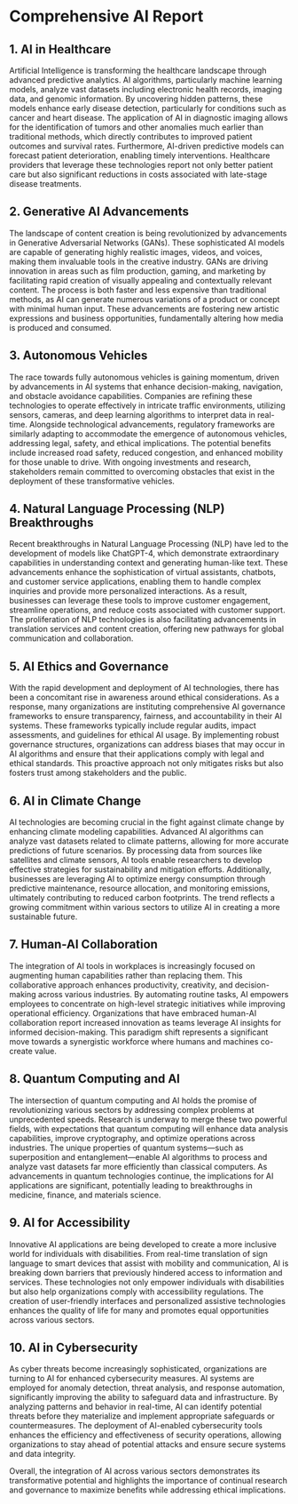 # Comprehensive AI Report

## 1. AI in Healthcare
Artificial Intelligence is transforming the healthcare landscape through advanced predictive analytics. AI algorithms, particularly machine learning models, analyze vast datasets including electronic health records, imaging data, and genomic information. By uncovering hidden patterns, these models enhance early disease detection, particularly for conditions such as cancer and heart disease. The application of AI in diagnostic imaging allows for the identification of tumors and other anomalies much earlier than traditional methods, which directly contributes to improved patient outcomes and survival rates. Furthermore, AI-driven predictive models can forecast patient deterioration, enabling timely interventions. Healthcare providers that leverage these technologies report not only better patient care but also significant reductions in costs associated with late-stage disease treatments.

## 2. Generative AI Advancements
The landscape of content creation is being revolutionized by advancements in Generative Adversarial Networks (GANs). These sophisticated AI models are capable of generating highly realistic images, videos, and voices, making them invaluable tools in the creative industry. GANs are driving innovation in areas such as film production, gaming, and marketing by facilitating rapid creation of visually appealing and contextually relevant content. The process is both faster and less expensive than traditional methods, as AI can generate numerous variations of a product or concept with minimal human input. These advancements are fostering new artistic expressions and business opportunities, fundamentally altering how media is produced and consumed.

## 3. Autonomous Vehicles
The race towards fully autonomous vehicles is gaining momentum, driven by advancements in AI systems that enhance decision-making, navigation, and obstacle avoidance capabilities. Companies are refining these technologies to operate effectively in intricate traffic environments, utilizing sensors, cameras, and deep learning algorithms to interpret data in real-time. Alongside technological advancements, regulatory frameworks are similarly adapting to accommodate the emergence of autonomous vehicles, addressing legal, safety, and ethical implications. The potential benefits include increased road safety, reduced congestion, and enhanced mobility for those unable to drive. With ongoing investments and research, stakeholders remain committed to overcoming obstacles that exist in the deployment of these transformative vehicles.

## 4. Natural Language Processing (NLP) Breakthroughs
Recent breakthroughs in Natural Language Processing (NLP) have led to the development of models like ChatGPT-4, which demonstrate extraordinary capabilities in understanding context and generating human-like text. These advancements enhance the sophistication of virtual assistants, chatbots, and customer service applications, enabling them to handle complex inquiries and provide more personalized interactions. As a result, businesses can leverage these tools to improve customer engagement, streamline operations, and reduce costs associated with customer support. The proliferation of NLP technologies is also facilitating advancements in translation services and content creation, offering new pathways for global communication and collaboration.

## 5. AI Ethics and Governance
With the rapid development and deployment of AI technologies, there has been a concomitant rise in awareness around ethical considerations. As a response, many organizations are instituting comprehensive AI governance frameworks to ensure transparency, fairness, and accountability in their AI systems. These frameworks typically include regular audits, impact assessments, and guidelines for ethical AI usage. By implementing robust governance structures, organizations can address biases that may occur in AI algorithms and ensure that their applications comply with legal and ethical standards. This proactive approach not only mitigates risks but also fosters trust among stakeholders and the public.

## 6. AI in Climate Change
AI technologies are becoming crucial in the fight against climate change by enhancing climate modeling capabilities. Advanced AI algorithms can analyze vast datasets related to climate patterns, allowing for more accurate predictions of future scenarios. By processing data from sources like satellites and climate sensors, AI tools enable researchers to develop effective strategies for sustainability and mitigation efforts. Additionally, businesses are leveraging AI to optimize energy consumption through predictive maintenance, resource allocation, and monitoring emissions, ultimately contributing to reduced carbon footprints. The trend reflects a growing commitment within various sectors to utilize AI in creating a more sustainable future.

## 7. Human-AI Collaboration
The integration of AI tools in workplaces is increasingly focused on augmenting human capabilities rather than replacing them. This collaborative approach enhances productivity, creativity, and decision-making across various industries. By automating routine tasks, AI empowers employees to concentrate on high-level strategic initiatives while improving operational efficiency. Organizations that have embraced human-AI collaboration report increased innovation as teams leverage AI insights for informed decision-making. This paradigm shift represents a significant move towards a synergistic workforce where humans and machines co-create value.

## 8. Quantum Computing and AI
The intersection of quantum computing and AI holds the promise of revolutionizing various sectors by addressing complex problems at unprecedented speeds. Research is underway to merge these two powerful fields, with expectations that quantum computing will enhance data analysis capabilities, improve cryptography, and optimize operations across industries. The unique properties of quantum systems—such as superposition and entanglement—enable AI algorithms to process and analyze vast datasets far more efficiently than classical computers. As advancements in quantum technologies continue, the implications for AI applications are significant, potentially leading to breakthroughs in medicine, finance, and materials science.

## 9. AI for Accessibility
Innovative AI applications are being developed to create a more inclusive world for individuals with disabilities. From real-time translation of sign language to smart devices that assist with mobility and communication, AI is breaking down barriers that previously hindered access to information and services. These technologies not only empower individuals with disabilities but also help organizations comply with accessibility regulations. The creation of user-friendly interfaces and personalized assistive technologies enhances the quality of life for many and promotes equal opportunities across various sectors.

## 10. AI in Cybersecurity
As cyber threats become increasingly sophisticated, organizations are turning to AI for enhanced cybersecurity measures. AI systems are employed for anomaly detection, threat analysis, and response automation, significantly improving the ability to safeguard data and infrastructure. By analyzing patterns and behavior in real-time, AI can identify potential threats before they materialize and implement appropriate safeguards or countermeasures. The deployment of AI-enabled cybersecurity tools enhances the efficiency and effectiveness of security operations, allowing organizations to stay ahead of potential attacks and ensure secure systems and data integrity.

Overall, the integration of AI across various sectors demonstrates its transformative potential and highlights the importance of continual research and governance to maximize benefits while addressing ethical implications.